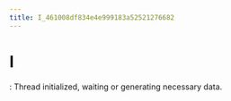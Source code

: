 ```yaml
---
title: I_461008df834e4e999183a52521276682
---
```


# I

: Thread initialized, waiting or generating necessary data.